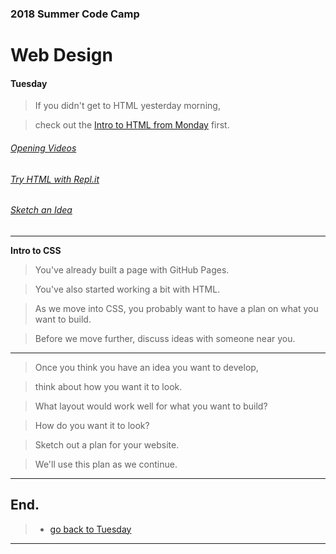 
### 2018 Summer Code Camp
# Web Design

#### Tuesday

> If you didn't get to HTML yesterday morning, 

> check out the [Intro to HTML from Monday](monday-intro-to-html.md) first.

###### [Opening Videos](tuesday-opening-videos.md)
###### [Try HTML with Repl.it](tuesday-replit.md)
###### [Sketch an Idea](tuesday-ideas.md)

***

**Intro to CSS** 

> You've already built a page with GitHub Pages.

> You've also started working a bit with HTML.

> As we move into CSS, you probably want to have a plan on what you want to build.

> Before we move further, discuss ideas with someone near you.

***

> Once you think you have an idea you want to develop,

> think about how you want it to look.

> What layout would work well for what you want to build?

> How do you want it to look?

> Sketch out a plan for your website.

> We'll use this plan as we continue.

***

## End.

> - [go back to Tuesday](tuesday.md)

***
